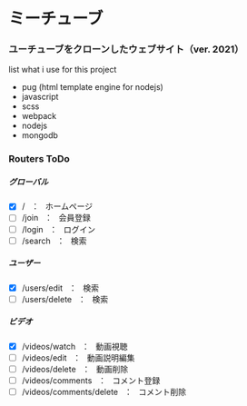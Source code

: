# ミーチューブ

### ユーチューブをクローンしたウェブサイト（ver. 2021）

list what i use for this project

- pug (html template engine for nodejs)
- javascript
- scss
- webpack
- nodejs
- mongodb

### Routers ToDo

##### グローバル

- [x] / &ensp;：&ensp; ホームページ
- [ ] /join &ensp;：&ensp; 会員登録
- [ ] /login &ensp;：&ensp; ログイン
- [ ] /search &ensp;：&ensp; 検索

##### ユーザー

- [x] /users/edit &ensp;：&ensp; 検索
- [ ] /users/delete &ensp;：&ensp; 検索

##### ビデオ

- [x] /videos/watch &ensp;：&ensp; 動画視聴
- [ ] /videos/edit &ensp;：&ensp; 動画説明編集
- [ ] /videos/delete &ensp;：&ensp; 動画削除
- [ ] /videos/comments &ensp;：&ensp; コメント登録
- [ ] /videos/comments/delete &ensp;：&ensp; コメント削除
